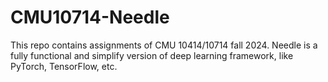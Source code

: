 # CMU10714-Needle
This repo contains assignments of CMU 10414/10714 fall 2024. Needle is a fully functional and simplify version of deep learning framework, like PyTorch, TensorFlow, etc.
